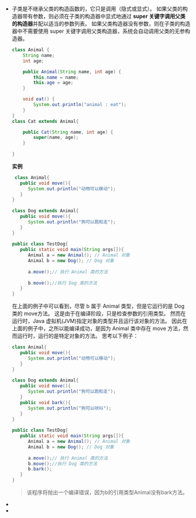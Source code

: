 - 子类是不继承父类的构造函数的，它只是调用（隐式或显式）。
  如果父类的构造器带有参数，则必须在子类的构造器中显式地通过 **super 关键字调用父类的构造器**并配以适当的参数列表。
  如果父类构造器没有参数，则在子类的构造器中不需要使用 super 关键字调用父类构造器，系统会自动调用父类的无参构造器。
  ```java
  class Animal {
      String name;
      int age;
  
      public Animal(String name, int age) {
          this.name = name;
          this.age = age;
      }
  
      void eat() {
          System.out.println("animal : eat");
      }
  }
  class Cat extends Animal{
  
      public Cat(String name, int age) {
          super(name, age);
      }
      
  }
  ```
  
  **实例**
  ```java
   class Animal{
     public void move(){
        System.out.println("动物可以移动");
     }
  }
   
  class Dog extends Animal{
     public void move(){
        System.out.println("狗可以跑和走");
     }
  }
   
  public class TestDog{
     public static void main(String args[]){
        Animal a = new Animal(); // Animal 对象
        Animal b = new Dog(); // Dog 对象
   
        a.move();// 执行 Animal 类的方法
   
        b.move();//执行 Dog 类的方法
     }
  }
  ```
  在上面的例子中可以看到，尽管 b 属于 Animal 类型，但是它运行的是 Dog 类的 move方法。
  这是由于在编译阶段，只是检查参数的引用类型。
  然而在运行时，Java 虚拟机(JVM)指定对象的类型并且运行该对象的方法。
  因此在上面的例子中，之所以能编译成功，是因为 Animal 类中存在 move 方法，然而运行时，运行的是特定对象的方法。
  思考以下例子：
  ```java
  class Animal{
     public void move(){
        System.out.println("动物可以移动");
     }
  }
   
  class Dog extends Animal{
     public void move(){
        System.out.println("狗可以跑和走");
     }
     public void bark(){
        System.out.println("狗可以吠叫");
     }
  }
   
  public class TestDog{
     public static void main(String args[]){
        Animal a = new Animal(); // Animal 对象
        Animal b = new Dog(); // Dog 对象
   
        a.move();// 执行 Animal 类的方法
        b.move();//执行 Dog 类的方法
        b.bark();
     }
  }
  ```
  
  > 该程序将抛出一个编译错误，因为b的引用类型Animal没有bark方法。
-
-